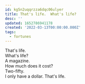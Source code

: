 ```yaml
---
id: kg5n2uqqrzza6dqc06ulyer
title: That's life.  What's life?
desc: ''
updated: 1652786941178
created: '2022-03-13T00:00:00.000Z'
tags:
  - fortunes
---
```


That's life.         
What's life?   
A magazine.        
How much does it cost?   
Two-fifty.         
I only have a dollar.
That's life.  
